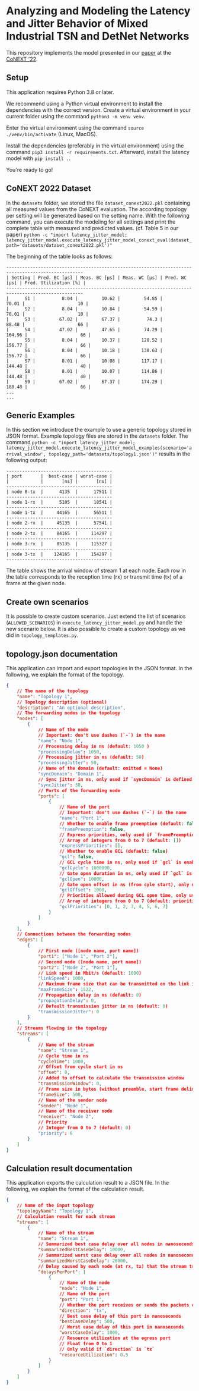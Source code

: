 # Analyzing and Modeling the Latency and Jitter Behavior of Mixed Industrial TSN and DetNet Networks
This repository implements the model presented in our [paper](https://dl.acm.org/doi/10.1145/3555050.3569138) at the [CoNEXT '22](https://conferences2.sigcomm.org/co-next/2022/#!/home).

## Setup
This application requires Python 3.8 or later.

We recommend using a Python virtual environment to install the dependencies with the correct version.
Create a virtual environment in your current folder using the command `python3 -m venv venv`.

Enter the virtual environment using the command `source ./venv/bin/activate` (Linux, MacOS).

Install the dependencies (preferably in the virtual environment) using the command `pip3 install -r requirements.txt`.
Afterward, install the latency model with `pip install .`.

You're ready to go!


## CoNEXT 2022 Dataset
In the `datasets` folder, we stored the file `dataset_conext2022.pkl` containing all measured values from the CoNEXT evaluation. The according topology per setting will be generated based on the setting name.
With the following command, you can execute the modeling for all settings and print the complete table with measured and predicted values. (cf. Table 5 in our paper)
`python -c "import latency_jitter_model; latency_jitter_model.execute_latency_jitter_model_conext_eval(dataset_path='datasets/dataset_conext2022.pkl')"`

The beginning of the table looks as follows:
```
---------------------------------------------------------------------------------------------------
| Setting | Pred. BC [µs] | Meas. BC [µs] | Meas. WC [µs] | Pred. WC [µs] | Pred. Utilization [%] |
---------------------------------------------------------------------------------------------------
|      S1 |          8.04 |         10.62 |         54.85 |         70.01 |                    10 |
|      S2 |          8.04 |         10.84 |         54.59 |         70.01 |                    10 |
|      S3 |         67.02 |         67.37 |          74.3 |         88.48 |                    66 |
|      S4 |         47.02 |         47.65 |         74.29 |        164.96 |                    66 |
|      S5 |          8.04 |         10.37 |        128.52 |        156.77 |                    66 |
|      S6 |          8.04 |         10.18 |        130.63 |        156.77 |                    66 |
|      S7 |          8.01 |         10.08 |        117.17 |        144.48 |                    40 |
|      S8 |          8.01 |         10.07 |        114.86 |        144.48 |                    40 |
|      S9 |         67.02 |         67.37 |        174.29 |        188.48 |                    66 |
...
...
```


## Generic Examples
In this section we introduce the example to use a generic topology stored in JSON format. Example topology files are stored in the `datasets` folder.
The command `python -c "import latency_jitter_model; latency_jitter_model.execute_latency_jitter_model_examples(scenario='arrival_window', topology_path='datasets/topology1.json')"` results in the following output:

```
----------------------------------------
| port       |  best-case | worst-case |
|            |       [ns] |       [ns] |
----------------------------------------
| node 0-tx  |      4135  |      17511 |
----------------------------------------
| node 1-rx  |      5105  |      18541 |
----------------------------------------
| node 1-tx  |     44165  |      56511 |
----------------------------------------
| node 2-rx  |     45135  |      57541 |
----------------------------------------
| node 2-tx  |     84165  |     114297 |
----------------------------------------
| node 3-rx  |     85135  |     115327 |
----------------------------------------
| node 3-tx  |    124165  |     154297 |
----------------------------------------
```

The table shows the arrival window of stream 1 at each node.
Each row in the table corresponds to the reception time (rx) or transmit time (tx) of a frame at the given node.

## Create own scenarios
It is possible to create custom scenarios.
Just extend the list of scenarios (`ALLOWED_SCENARIOS`) in `execute_latency_jitter_model.py` and handle the new scenario below.
It is also possible to create a custom topology as we did in `topology_templates.py`.

## topology.json documentation
This application can import and export topologies in the JSON format.
In the following, we explain the format of the topology.

```json
{
    // The name of the topology
    "name": "Topology 1",
    // Topology description (optional)
    "description": "An optional description",
    // The forwarding nodes in the topology
    "nodes": [
        {
            // Name of the node
            // Important: don't use dashes (`-`) in the name
            "name": "Node 1",
            // Processing delay in ns (default: 1050 )
            "processingDelay": 1050,
            // Processing jitter in ns (default: 50)
            "processingJitter": 50,
            // Name of the domain (default: omitted = None)
            "syncDomain": "Domain 1",
            // Sync jitter in ns, only used if `syncDomain` is defined (default: 30)
            "syncJitter": 30,
            // Ports of the forwarding node
            "ports": [
                {
                    // Name of the port
                    // Important: don't use dashes (`-`) in the name
                    "name": "Port 1",
                    // Whether to enable frame preemption (default: false)
                    "framePreemption": false,
                    // Express priorities, only used if `framePreemption` is enabled
                    // Array of integers from 0 to 7 (default: [])
                    "expressPriorities": [],
                    // Whether to enable GCL (default: false)
                    "gcl": false,
                    // GCL cycle time in ns, only used if `gcl` is enabled (default: 1000000)
                    "gclCycle": 1000000,
                    // Gate open duration in ns, only used if `gcl` is enabled (default: 10000)
                    "gclOpen": 10000,
                    // Gate open offset in ns (from cyle start), only used if `gcl` is enabled (default: 1000)
                    "gclOffset": 1000,
                    // Priorities allowed during GCL open time, only used if `gcl` is enabled
                    // Array of integers from 0 to 7 (default: priorities 0 - 7)
                    "gclPriorities": [0, 1, 2, 3, 4, 5, 6, 7]
                }
            ]
        }
    ],
    // Connections between the forwarding nodes
    "edges": [
        {
            // First node ([node name, port name])
            "port1": ["Node 1", "Port 2"],
            // Second node ([node name, port name])
            "port2": ["Node 2", "Port 1"],
            // Link speed in Mbit/s (default: 1000)
            "linkSpeed": 1000,
            // Maximum frame size that can be transmitted on the link in bytes (default: 1522)
            "maxFrameSize": 1522,
            // Propagation delay in ns (default: 0)
            "propagationDelay": 0,
            // Default transmission jitter in ns (default: 0)
            "transmissionJitter": 0
        }
    ],
    // Streams flowing in the topology
    "streams": [
        {
            // Name of the stream
            "name": "Stream 1",
            // Cycle time in ns
            "cycleTime": 1000,
            // Offset from cycle start in ns
            "offset": 0,
            // Added to offset to calculate the transmission window
            "transmissionWindow": 0,
            // Frame size in bytes (without preamble, start frame delimiter, and interpacket gap)
            "frameSize": 500,
            // Name of the sender node
            "sender": "Node 1",
            // Name of the receiver node
            "receiver": "Node 2",
            // Priority
            // Integer from 0 to 7 (default: 0)
            "priority": 6
        }
    ]
}
```

## Calculation result documentation
This application exports the calculation result to a JSON file.
In the following, we explain the format of the calculation result.

```json
{
    // Name of the input topology
    "topologyName": "Topology 1",
    // Calculation result for each stream
    "streams": [
        {
            // Name of the stream
            "name": "Stream 1",
            // Summarized best case delay over all nodes in nanoseconds
            "summarizedBestCaseDelay": 10000,
            // Summarized worst case delay over all nodes in nanoseconds
            "summarizedWorstCaseDelay": 20000,
            // Delay caused by each node (at rx, tx) that the stream traverses
            "delaysPerPort": [
                {
                    // Name of the node
                    "node": "Node 1",
                    // Name of the port
                    "port": "Port 1",
                    // Whether the port receives or sends the packets of the stream (`rx` or `tx`)
                    "direction": "tx",
                    // Best case delay of this port in nanoseconds
                    "bestCaseDelay": 500,
                    // Worst case delay of this port in nanoseconds
                    "worstCaseDelay": 1000,
                    // Resource utilization at the egress port
                    // Float from 0 to 1
                    // Only valid if `direction` is `tx`
                    "resourceUtilization": 0.5
                }
            ]
        }
    ]
}
```
